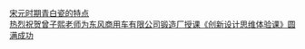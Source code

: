   
[宋元时期青白瓷的特点](http://www.dianyue.me/archives/901/ak38izd2iv368o4m/)  
[热烈祝贺曾子熙老师为东风商用车有限公司锻造厂授课《创新设计思维体验课》圆满成功](http://www.dianyue.me/archives/978/pcgauld21bylp571/)